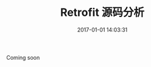 ﻿---
title: Retrofit 源码分析
date: 2017-01-01 14:03:31
categories: [Android, 源码分析]
tags: [HTTP, 源码分析]
---

Coming soon